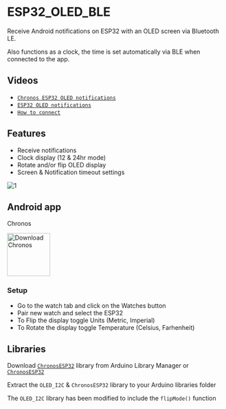# ESP32_OLED_BLE
Receive Android notifications on ESP32 with an OLED screen via Bluetooth LE. 

Also functions as a clock, the time is set automatically via BLE when connected to the app.

## Videos
+ [`Chronos ESP32 OLED notifications`](https://youtu.be/fSZPsQY2NbI)
+ [`ESP32 OLED notifications`](https://youtu.be/205QgAjmryA)
+ [`How to connect`](https://youtu.be/4o1O2qxbPlw)

## Features
+ Receive notifications
+ Clock display (12 & 24hr mode)
+ Rotate and/or flip OLED display
+ Screen & Notification timeout settings

![1](image1.jpg?raw=true "1")

## Android app

Chronos

<a href='https://chronos.ke/app?id=esp32'><img alt='Download Chronos' height="100px" src='https://chronos.ke/img/chronos.png'/></a>

### Setup
- Go to the watch tab and click on the Watches button
- Pair new watch and select the ESP32
- To Flip the display toggle Units (Metric, Imperial)
- To Rotate the display toggle Temperature (Celsius, Farhenheit)


## Libraries

Download [`ChronosESP32`](https://www.arduinolibraries.info/libraries/chronos-esp32) library from Arduino Library Manager or [`ChronosESP32`](https://github.com/fbiego/chronos-esp32)

Extract the `OLED_I2C` & `ChronosESP32` library to your Arduino libraries folder

The `OLED_I2C` library has been modified to include the `flipMode()` function



